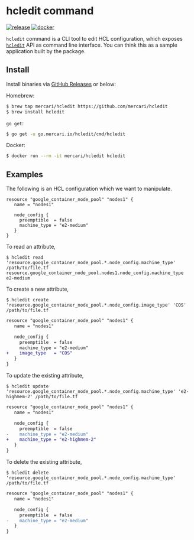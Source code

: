 # hcledit command

[![release][release-badge]][release]
[![docker][docker-badge]][docker]

`hcledit` command is a CLI tool to edit HCL configuration, which exposes [`hcledit`](https://pkg.go.dev/go.mercari.io/hcledit) API as command line interface. You can think this as a sample application built by the package.

## Install

Install binaries via [GitHub Releases][release] or below:

Homebrew:

```bash
$ brew tap mercari/hcledit https://github.com/mercari/hcledit
$ brew install hcledit
```

`go get`:

```bash
$ go get -u go.mercari.io/hcledit/cmd/hcledit
```

Docker:

```bash
$ docker run --rm -it mercari/hcledit hcledit
```

## Examples

The following is an HCL configuration which we want to manipulate.

```hcl
resource "google_container_node_pool" "nodes1" {
   name = "nodes1"

   node_config {
     preemptible  = false
     machine_type = "e2-medium"
   }
}
```

To read an attribute,

```console
$ hcledit read 'resource.google_container_node_pool.*.node_config.machine_type' /path/to/file.tf
resource.google_container_node_pool.nodes1.node_config.machine_type e2-medium
```

To create a new attribute,

```console
$ hcledit create 'resource.google_container_node_pool.*.node_config.image_type' 'COS' /path/to/file.tf
```

```diff
resource "google_container_node_pool" "nodes1" {
   name = "nodes1"

   node_config {
     preemptible  = false
     machine_type = "e2-medium"
+    image_type   = "COS"
   }
}
```

To update the existing attribute,

```console
$ hcledit update 'resource.google_container_node_pool.*.node_config.machine_type' 'e2-highmem-2' /path/to/file.tf
```

```diff
resource "google_container_node_pool" "nodes1" {
   name = "nodes1"

   node_config {
     preemptible  = false
-    machine_type = "e2-medium"
+    machine_type = "e2-highmem-2"
   }
}
```

To delete the existing attribute,

```console
$ hcledit delete 'resource.google_container_node_pool.*.node_config.machine_type' /path/to/file.tf
```

```diff
resource "google_container_node_pool" "nodes1" {
   name = "nodes1"

   node_config {
     preemptible  = false
-    machine_type = "e2-medium"
   }
}
```

<!-- badge links -->

[release]: https://github.com/mercari/hcledit/releases
[release-badge]: https://img.shields.io/github/v/release/mercari/hcledit?style=for-the-badge&logo=github

[docker]: https://hub.docker.com/r/mercari/hcledit
[docker-badge]: https://img.shields.io/docker/v/mercari/hcledit?label=docker&sort=semver&style=for-the-badge&logo=docker
